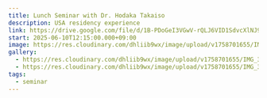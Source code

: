 ```yaml
---
title: Lunch Seminar with Dr. Hodaka Takaiso
description: USA residency experience
link: https://drive.google.com/file/d/1B-PDoGeI3VGwV-rQLJ6VID1SdvcXlNJ9/view?usp=drive_link
start: 2025-06-10T12:15:00.000+09:00
image: https://res.cloudinary.com/dhliib9wx/image/upload/v1758701655/IMG_3780_yyujne.jpg
gallery:
  - https://res.cloudinary.com/dhliib9wx/image/upload/v1758701655/IMG_3782_lxaiel.jpg
  - https://res.cloudinary.com/dhliib9wx/image/upload/v1758701655/IMG_3784_cnfk61.jpg
tags:
  - seminar
---
```

